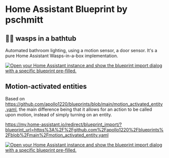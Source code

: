 # Home Assistant Blueprint by pschmitt

## 🐝🛀 wasps in a bathtub

Automated bathroom lighting, using a motion sensor, a door sensor. It's a pure 
Home Assistant Wasps-in-a-box implementation.

[![Open your Home Assistant instance and show the blueprint import dialog with a specific blueprint pre-filled.](https://my.home-assistant.io/badges/blueprint_import.svg)](https://my.home-assistant.io/redirect/blueprint_import/?blueprint_url=https%3A%2F%2Fgithub.com%2Fpschmitt%2Fhome-assistant-blueprints%2Fblob%2Fmain%2Fwasps-in-a-bathtub.yaml)

## Motion-activated entities

Based on https://github.com/apollo1220/blueprints/blob/main/motion_activated_entity.yaml,
the main difference being that it allows for an action to be called upon motion, 
instead of simply turning on an entity.

https://my.home-assistant.io/redirect/blueprint_import/?blueprint_url=https%3A%2F%2Fgithub.com%2Fapollo1220%2Fblueprints%2Fblob%2Fmain%2Fmotion_activated_entity.yaml

[![Open your Home Assistant instance and show the blueprint import dialog with a specific blueprint pre-filled.](https://my.home-assistant.io/badges/blueprint_import.svg)](https://my.home-assistant.io/redirect/blueprint_import/?blueprint_url=https%3A%2F%2Fraw.githubusercontent.com%2Fpschmitt%2Fhome-assistant-blueprints%2Fmain%2Fmotion_activated_entity.yaml)
